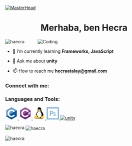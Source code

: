 [![MasterHead](https://i.pinimg.com/originals/35/39/75/353975e3da1646043d3462bab2fd8b6d.gif)](https://haecra.io)
<h1 align="center">Merhaba, ben Hecra</h1>
<img align="right" alt="Coding" width="400" src="https://i.pinimg.com/originals/f5/36/01/f53601133f236d1cb167ac19f05a3d60.gif">
<p align="left"> <img src="https://komarev.com/ghpvc/?username=haecra&label=Profile%20views&color=0e75b6&style=flat" alt="haecra" /> </p>

- 🌱 I’m currently learning **Frameworks, JavaScript**

- 💬 Ask me about **unity**

- 📫 How to reach me **hecraatalay@gmail.com**

<h3 align="left">Connect with me:</h3>
<p align="left">
</p>

<h3 align="left">Languages and Tools:</h3>
<p align="left"> <a href="https://www.cprogramming.com/" target="_blank" rel="noreferrer"> <img src="https://raw.githubusercontent.com/devicons/devicon/master/icons/c/c-original.svg" alt="c" width="40" height="40"/> </a> <a href="https://www.w3schools.com/cs/" target="_blank" rel="noreferrer"> <img src="https://raw.githubusercontent.com/devicons/devicon/master/icons/csharp/csharp-original.svg" alt="csharp" width="40" height="40"/> </a> <a href="https://www.linux.org/" target="_blank" rel="noreferrer"> <img src="https://raw.githubusercontent.com/devicons/devicon/master/icons/linux/linux-original.svg" alt="linux" width="40" height="40"/> </a> <a href="https://www.photoshop.com/en" target="_blank" rel="noreferrer"> <img src="https://raw.githubusercontent.com/devicons/devicon/master/icons/photoshop/photoshop-line.svg" alt="photoshop" width="40" height="40"/> </a> <a href="https://unity.com/" target="_blank" rel="noreferrer"> <img src="https://www.vectorlogo.zone/logos/unity3d/unity3d-icon.svg" alt="unity" width="40" height="40"/> </a> </p>

<p><img align="left" src="https://github-readme-stats.vercel.app/api/top-langs?username=haecra&show_icons=true&locale=en&layout=compact" alt="haecra" /></p>

<p>&nbsp;<img align="center" src="https://github-readme-stats.vercel.app/api?username=haecra&show_icons=true&locale=en" alt="haecra" /></p>

<p><img align="center" src="https://github-readme-streak-stats.herokuapp.com/?user=haecra&" alt="haecra" /></p>
